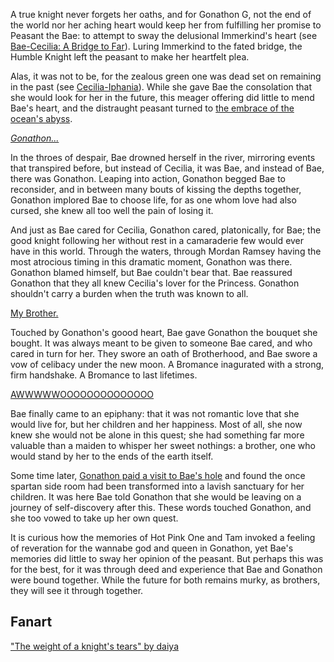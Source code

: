 <!-- title: A Bromance of Eternity Borne Under the Light of the New Moon -->

A true knight never forgets her oaths, and for Gonathon G, not the end of the world nor her aching heart would keep her from fulfilling her promise to Peasant the Bae: to attempt to sway the delusional Immerkind's heart (see [Bae-Cecilia: A Bridge to Far](#edge:cecilia-bae)). Luring Immerkind to the fated bridge, the Humble Knight left the peasant to make her heartfelt plea.

Alas, it was not to be, for the zealous green one was dead set on remaining in the past (see [Cecilia-Iphania](#edge:cecilia-iphania)). While she gave Bae the consolation that she would look for her in the future, this meager offering did little to mend Bae's heart, and the distraught peasant turned to [the embrace of the ocean's abyss](https://youtu.be/Br6dvhVJ_IE?t=4887).

[_Gonathon..._](#embed:https://youtu.be/Br6dvhVJ_IE?t=4887)

In the throes of despair, Bae drowned herself in the river, mirroring events that transpired before, but instead of Cecilia, it was Bae, and instead of Bae, there was Gonathon. Leaping into action, Gonathon begged Bae to reconsider, and in between many bouts of kissing the depths together, Gonathon implored Bae to choose life, for as one whom love had also cursed, she knew all too well the pain of losing it.

And just as Bae cared for Cecilia, Gonathon cared, platonically, for Bae; the good knight following her without rest in a camaraderie few would ever have in this world. Through the waters, through Mordan Ramsey having the most atrocious timing in this dramatic moment, Gonathon was there. Gonathon blamed himself, but Bae couldn't bear that. Bae reassured Gonathon that they all knew Cecilia's lover for the Princess. Gonathon shouldn't carry a burden when the truth was known to all.

[My Brother.](#embed:https://youtu.be/Br6dvhVJ_IE?t=5214)

Touched by Gonathon's goood heart, Bae gave Gonathon the bouquet she bought. It was always meant to be given to someone Bae cared, and who cared in turn for her. They swore an oath of Brotherhood, and Bae swore a vow of celibacy under the new moon. A Bromance inagurated with a strong, firm handshake. A Bromance to last lifetimes.

[AWWWWWOOOOOOOOOOOOOO](#embed:https://youtu.be/Br6dvhVJ_IE?t=5329)

Bae finally came to an epiphany: that it was not romantic love that she would live for, but her children and her happiness. Most of all, she now knew she would not be alone in this quest; she had something far more valuable than a maiden to whisper her sweet nothings: a brother, one who would stand by her to the ends of the earth itself.

Some time later, [Gonathon paid a visit to Bae's hole](https://youtu.be/Br6dvhVJ_IE?t=10130) and found the once spartan side room had been transformed into a lavish sanctuary for her children. It was here Bae told Gonathon that she would be leaving on a journey of self-discovery after this. These words touched Gonathon, and she too vowed to take up her own quest.

It is curious how the memories of Hot Pink One and Tam invoked a feeling of reveration for the wannabe god and queen in Gonathon, yet Bae's memories did little to sway her opinion of the peasant. But perhaps this was for the best, for it was through deed and experience that Bae and Gonathon were bound together. While the future for both remains murky, as brothers, they will see it through together.

## Fanart

["The weight of a knight's tears" by daiya](https://x.com/daiyaekaku/status/1923920501631578438)

<!-- cecilia -->
